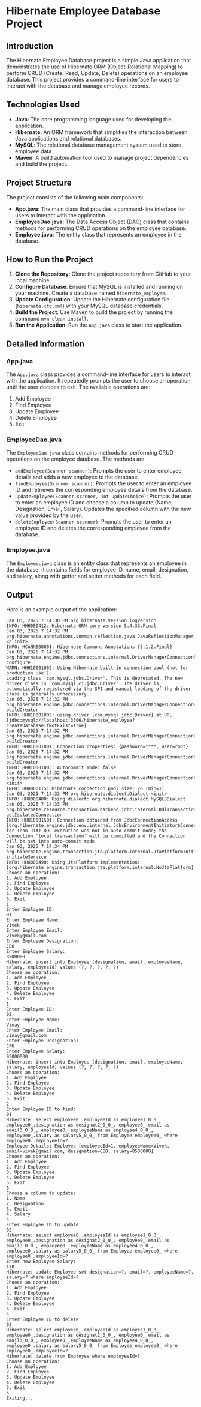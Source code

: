 # Hibernate Employee Database Project

## Introduction

The Hibernate Employee Database project is a simple Java application that demonstrates the use of Hibernate ORM (Object-Relational Mapping) to perform CRUD (Create, Read, Update, Delete) operations on an employee database. This project provides a command-line interface for users to interact with the database and manage employee records.

## Technologies Used

- **Java**: The core programming language used for developing the application.
- **Hibernate**: An ORM framework that simplifies the interaction between Java applications and relational databases.
- **MySQL**: The relational database management system used to store employee data.
- **Maven**: A build automation tool used to manage project dependencies and build the project.

## Project Structure

The project consists of the following main components:

- **App.java**: The main class that provides a command-line interface for users to interact with the application.
- **EmployeeDao.java**: The Data Access Object (DAO) class that contains methods for performing CRUD operations on the employee database.
- **Employee.java**: The entity class that represents an employee in the database.

## How to Run the Project

1. **Clone the Repository**: Clone the project repository from GitHub to your local machine.
2. **Configure Database**: Ensure that MySQL is installed and running on your machine. Create a database named `hibernate_employee`.
3. **Update Configuration**: Update the Hibernate configuration file (`hibernate.cfg.xml`) with your MySQL database credentials.
4. **Build the Project**: Use Maven to build the project by running the command `mvn clean install`.
5. **Run the Application**: Run the `App.java` class to start the application.

## Detailed Information

### App.java

The `App.java` class provides a command-line interface for users to interact with the application. It repeatedly prompts the user to choose an operation until the user decides to exit. The available operations are:

1. Add Employee
2. Find Employee
3. Update Employee
4. Delete Employee
5. Exit

### EmployeeDao.java

The `EmployeeDao.java` class contains methods for performing CRUD operations on the employee database. The methods are:

- `addEmployee(Scanner scanner)`: Prompts the user to enter employee details and adds a new employee to the database.
- `findEmployee(Scanner scanner)`: Prompts the user to enter an employee ID and retrieves the corresponding employee details from the database.
- `updateEmployee(Scanner scanner, int updateChoice)`: Prompts the user to enter an employee ID and choose a column to update (Name, Designation, Email, Salary). Updates the specified column with the new value provided by the user.
- `deleteEmployee(Scanner scanner)`: Prompts the user to enter an employee ID and deletes the corresponding employee from the database.

### Employee.java

The `Employee.java` class is an entity class that represents an employee in the database. It contains fields for employee ID, name, email, designation, and salary, along with getter and setter methods for each field.

## Output

Here is an example output of the application:

```
Jan 03, 2025 7:14:30 PM org.hibernate.Version logVersion
INFO: HHH000412: Hibernate ORM core version 5.4.33.Final
Jan 03, 2025 7:14:32 PM org.hibernate.annotations.common.reflection.java.JavaReflectionManager <clinit>
INFO: HCANN000001: Hibernate Commons Annotations {5.1.2.Final}
Jan 03, 2025 7:14:32 PM org.hibernate.engine.jdbc.connections.internal.DriverManagerConnectionProviderImpl configure
WARN: HHH10001002: Using Hibernate built-in connection pool (not for production use!)
Loading class `com.mysql.jdbc.Driver'. This is deprecated. The new driver class is `com.mysql.cj.jdbc.Driver'. The driver is automatically registered via the SPI and manual loading of the driver class is generally unnecessary.
Jan 03, 2025 7:14:32 PM org.hibernate.engine.jdbc.connections.internal.DriverManagerConnectionProviderImpl buildCreator
INFO: HHH10001005: using driver [com.mysql.jdbc.Driver] at URL [jdbc:mysql://localhost:3306/hibernate_employee?createDatabaseIfNotExist=true]
Jan 03, 2025 7:14:32 PM org.hibernate.engine.jdbc.connections.internal.DriverManagerConnectionProviderImpl buildCreator
INFO: HHH10001001: Connection properties: {password=****, user=root}
Jan 03, 2025 7:14:32 PM org.hibernate.engine.jdbc.connections.internal.DriverManagerConnectionProviderImpl buildCreator
INFO: HHH10001003: Autocommit mode: false
Jan 03, 2025 7:14:32 PM org.hibernate.engine.jdbc.connections.internal.DriverManagerConnectionProviderImpl$PooledConnections <init>
INFO: HHH000115: Hibernate connection pool size: 20 (min=1)
Jan 03, 2025 7:14:33 PM org.hibernate.dialect.Dialect <init>
INFO: HHH000400: Using dialect: org.hibernate.dialect.MySQL8Dialect
Jan 03, 2025 7:14:33 PM org.hibernate.resource.transaction.backend.jdbc.internal.DdlTransactionIsolatorNonJtaImpl getIsolatedConnection
INFO: HHH10001501: Connection obtained from JdbcConnectionAccess [org.hibernate.engine.jdbc.env.internal.JdbcEnvironmentInitiator$ConnectionProviderJdbcConnectionAccess@7f7b6639] for (non-JTA) DDL execution was not in auto-commit mode; the Connection 'local transaction' will be committed and the Connection will be set into auto-commit mode.
Jan 03, 2025 7:14:34 PM org.hibernate.engine.transaction.jta.platform.internal.JtaPlatformInitiator initiateService
INFO: HHH000490: Using JtaPlatform implementation: [org.hibernate.engine.transaction.jta.platform.internal.NoJtaPlatform]
Choose an operation:
1. Add Employee
2. Find Employee
3. Update Employee
4. Delete Employee
5. Exit
1
Enter Employee ID:
01
Enter Employee Name:
Vivek
Enter Employee Email:
vivek@gmail.com
Enter Employee Designation:
CEO
Enter Employee Salary:
8500000
Hibernate: insert into Employee (designation, email, employeeName, salary, employeeId) values (?, ?, ?, ?, ?)
Choose an operation:
1. Add Employee
2. Find Employee
3. Update Employee
4. Delete Employee
5. Exit
1
Enter Employee ID:
02
Enter Employee Name:
Vinay
Enter Employee Email:
vinay@gmail.com
Enter Employee Designation:
CFO
Enter Employee Salary:
95000000
Hibernate: insert into Employee (designation, email, employeeName, salary, employeeId) values (?, ?, ?, ?, ?)
Choose an operation:
1. Add Employee
2. Find Employee
3. Update Employee
4. Delete Employee
5. Exit
2
Enter Employee ID to find:
01
Hibernate: select employee0_.employeeId as employee1_0_0_, employee0_.designation as designat2_0_0_, employee0_.email as email3_0_0_, employee0_.employeeName as employee4_0_0_, employee0_.salary as salary5_0_0_ from Employee employee0_ where employee0_.employeeId=?
Employee Details: Employee [employeeId=1, employeeName=Vivek, email=vivek@gmail.com, designation=CEO, salary=8500000]
Choose an operation:
1. Add Employee
2. Find Employee
3. Update Employee
4. Delete Employee
5. Exit
3
Choose a column to update:
1. Name
2. Designation
3. Email
4. Salary
4
Enter Employee ID to update:
02
Hibernate: select employee0_.employeeId as employee1_0_0_, employee0_.designation as designat2_0_0_, employee0_.email as email3_0_0_, employee0_.employeeName as employee4_0_0_, employee0_.salary as salary5_0_0_ from Employee employee0_ where employee0_.employeeId=?
Enter new Employee Salary:
120
Hibernate: update Employee set designation=?, email=?, employeeName=?, salary=? where employeeId=?
Choose an operation:
1. Add Employee
2. Find Employee
3. Update Employee
4. Delete Employee
5. Exit
4
Enter Employee ID to delete:
02
Hibernate: select employee0_.employeeId as employee1_0_0_, employee0_.designation as designat2_0_0_, employee0_.email as email3_0_0_, employee0_.employeeName as employee4_0_0_, employee0_.salary as salary5_0_0_ from Employee employee0_ where employee0_.employeeId=?
Hibernate: delete from Employee where employeeId=?
Choose an operation:
1. Add Employee
2. Find Employee
3. Update Employee
4. Delete Employee
5. Exit
5
Exiting...
```

